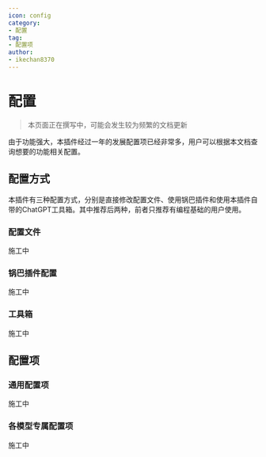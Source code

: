 ```yaml
---
icon: config
category:
- 配置
tag:
- 配置项
author:
- ikechan8370
---
```


# 配置

> 本页面正在撰写中，可能会发生较为频繁的文档更新

由于功能强大，本插件经过一年的发展配置项已经非常多，用户可以根据本文档查询想要的功能相关配置。

## 配置方式

本插件有三种配置方式，分别是直接修改配置文件、使用锅巴插件和使用本插件自带的ChatGPT工具箱。其中推荐后两种，前者只推荐有编程基础的用户使用。

### 配置文件
施工中
### 锅巴插件配置
施工中
### 工具箱
施工中

## 配置项

### 通用配置项
施工中
### 各模型专属配置项
施工中

